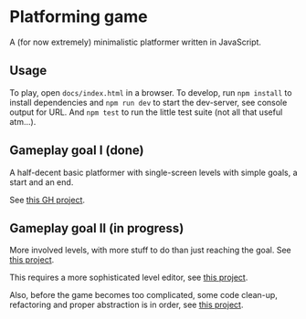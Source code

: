 # Platforming game

A (for now extremely) minimalistic platformer written in JavaScript.

## Usage

To play, open `docs/index.html` in a browser. To develop, run `npm install` to install dependencies and `npm run dev` to start the dev-server, see console output for URL. And `npm test` to run the little test suite (not all that useful atm...).

## Gameplay goal I (done)

A half-decent basic platformer with single-screen levels with simple goals, a start and an end.

See [this GH project](https://github.com/gitjuba/javascript-platformer/projects/5).

## Gameplay goal II (in progress)

More involved levels, with more stuff to do than just reaching the goal. See [this project](https://github.com/gitjuba/javascript-platformer/projects/7).

This requires a more sophisticated level editor, see [this project](https://github.com/gitjuba/javascript-platformer/projects/4).

Also, before the game becomes too complicated, some code clean-up, refactoring and proper abstraction is in order, see [this project](https://github.com/gitjuba/javascript-platformer/projects/5).
